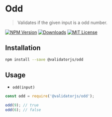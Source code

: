 # Odd

> Validates if the given input is a odd number.

[![NPM Version](https://img.shields.io/npm/v/@validatorjs/odd.svg)](https://www.npmjs.com/package/@validatorjs/odd)
[![Downloads](https://img.shields.io/npm/dt/@validatorjs/odd.svg)](https://www.npmjs.com/package/@validatorjs/odd)
[![MIT License](https://img.shields.io/npm/l/@validatorjs/odd.svg)](../../LICENSE)

## Installation

```bash
npm install --save @validatorjs/odd
```

## Usage

- `odd(input)`

```js
const odd = require('@validatorjs/odd');

odd(9); // true
odd(6); // false
```
